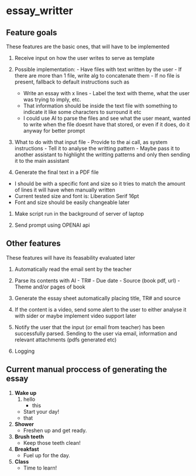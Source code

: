 # essay_writter

## Feature goals
These features are the basic ones, that will have to be implemented

1. Receive input on how the user writes to serve as template
  1. Possible implementation:
    - Have files with text written by the user
    - If there are more than 1 file, write alg to concatenate them
    - If no file is present, fallback to default instructions such as
      - Write an essay with x lines
    - Label the text with theme, what the user was trying to imply, etc.
      - That information should be inside the text file with something to indicate it
        like some characters to surround it etc
      - I could use AI to parse the files and see what the user meant, wanted to
        write when the file doesnt have that stored, or even if it does, do it
        anyway for better prompt
  1. What to do with that input file
    - Provide to the ai call, as system instructions
    - Tell it to analyse the writting pattern
    - Maybe pass it to another assistant to highlight the writting patterns
      and only then sending it to the main assistant

1. Generate the final text in a PDF file
  - I should be with a specific font and size so it tries to match the amount of 
    lines it will have when manually written
  - Current tested size and font is: Liberation Serif 16pt
  - Font and size should be easily changeable later

1. Make script run in the background of server of laptop

1. Send prompt using OPENAI api

## Other features
These features will have its feasability evaluated later

1. Automatically read the email sent by the teacher
  1. Parse its contents with AI
    - TR#
    - Due date
    - Source (book pdf, url)
    - Theme and/or pages of book

1. Generate the essay sheet automatically placing title, TR# and source

1. If the content is a video, send some alert to the user to either analyse it with sider
   or maybe implement video support later

1. Notify the user that the input (or email from teacher) has been successfully parsed. Sending to
   the user via email, information and relevant attachments (pdfs generated etc)

1. Logging


## Current manual proccess of generating the essay

1. **Wake up**
    1. hello
        - this
    - Start your day!
    - that
1. **Shower**
    - Freshen up and get ready.
1. **Brush teeth**
    - Keep those teeth clean!
1. **Breakfast**
    - Fuel up for the day.
1. **Class**
    - Time to learn!

